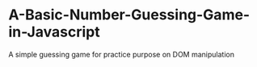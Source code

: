 # A-Basic-Number-Guessing-Game-in-Javascript
A simple guessing game for practice purpose on DOM manipulation
